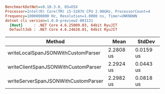 ``` ini

BenchmarkDotNet=v0.10.3.0, OS=OSX
Processor=Intel(R) Core(TM) i5-5287U CPU 2.90GHz, ProcessorCount=4
Frequency=1000000000 Hz, Resolution=1.0000 ns, Timer=UNKNOWN
dotnet cli version=1.0.0-preview2-003131
  [Host]     : .NET Core 4.6.25009.03, 64bit RyuJIT
  DefaultJob : .NET Core 4.6.24628.01, 64bit RyuJIT


```
 |                              Method |      Mean |    StdDev |
 |------------------------------------ |---------- |---------- |
 |  writeLocalSpanJSONWithCustomParser | 2.2808 us | 0.0159 us |
 | writeClientSpanJSONWithCustomParser | 2.2924 us | 0.0443 us |
 | writeServerSpanJSONWithCustomParser | 2.2982 us | 0.0818 us |
